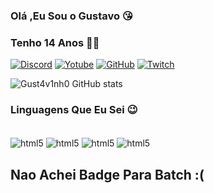 
### Olá ,Eu Sou o Gustavo 😘
### Tenho 14 Anos 🐱‍👤


[![Discord](https://img.shields.io/badge/Discord-7289DA?style=for-the-badge&logo=discord&logoColor=white)](https://prnt.sc/zY0TZNHL4BHG)
[![Yotube](https://img.shields.io/badge/YouTube-FF0000?style=for-the-badge&logo=youtube&logoColor=white)](https://www.youtube.com/channel/UCgZ2mFnm8ol7xtfu5tFhoIA)
[![GitHub](https://img.shields.io/badge/GitHub-100000?style=for-the-badge&logo=github&logoColor=white)](https://github.com/Gust4v1nh0)
[![Twitch](https://img.shields.io/badge/Twitch-9146FF?style=for-the-badge&logo=twitch&logoColor=white)](https://www.twitch.tv/gstzinh0)

![Gust4v1nh0 GitHub stats](https://github-readme-stats.vercel.app/api?username=Gust4v1nh0&show_icons=true&theme=tokyonight)




### Linguagens Que Eu Sei 😉


<div style="display: inline_block"><br/>
    <img align="center" alt="html5" src="https://img.shields.io/badge/Lua-2C2D72?style=for-the-badge&logo=lua&logoColor=white" />
    <img align="center" alt="html5" src="https://img.shields.io/badge/C%23-239120?style=for-the-badge&logo=c-sharp&logoColor=white" />
    <img align="center" alt="html5" src="https://img.shields.io/badge/C%2B%2B-00599C?style=for-the-badge&logo=c%2B%2B&logoColor=white" />
    <img align="center" alt="html5" src="https://img.shields.io/badge/Python-3776AB?style=for-the-badge&logo=python&logoColor=white" />

</div>


## Nao Achei Badge Para Batch :(
